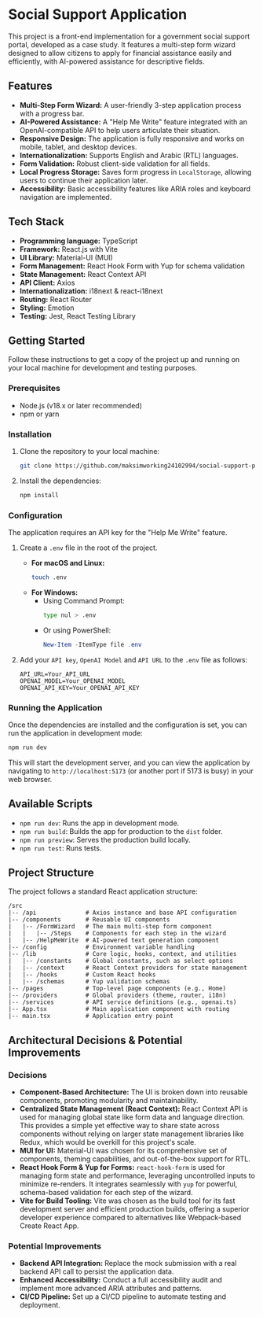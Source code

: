 # Social Support Application

This project is a front-end implementation for a government social support portal, developed as a case study. It features a multi-step form wizard designed to allow citizens to apply for financial assistance easily and efficiently, with AI-powered assistance for descriptive fields.

## Features

- **Multi-Step Form Wizard:** A user-friendly 3-step application process with a progress bar.
- **AI-Powered Assistance:** A "Help Me Write" feature integrated with an OpenAI-compatible API to help users articulate their situation.
- **Responsive Design:** The application is fully responsive and works on mobile, tablet, and desktop devices.
- **Internationalization:** Supports English and Arabic (RTL) languages.
- **Form Validation:** Robust client-side validation for all fields.
- **Local Progress Storage:** Saves form progress in `LocalStorage`, allowing users to continue their application later.
- **Accessibility:** Basic accessibility features like ARIA roles and keyboard navigation are implemented.

## Tech Stack

- **Programming language:** TypeScript
- **Framework:** React.js with Vite
- **UI Library:** Material-UI (MUI)
- **Form Management:** React Hook Form with Yup for schema validation
- **State Management:** React Context API
- **API Client:** Axios
- **Internationalization:** i18next & react-i18next
- **Routing:** React Router
- **Styling:** Emotion
- **Testing:** Jest, React Testing Library

## Getting Started

Follow these instructions to get a copy of the project up and running on your local machine for development and testing purposes.

### Prerequisites

- Node.js (v18.x or later recommended)
- npm or yarn

### Installation

1.  Clone the repository to your local machine:
    ```bash
    git clone https://github.com/maksimworking24102994/social-support-portal
    ```
2.  Install the dependencies:
    ```bash
    npm install
    ```

### Configuration

The application requires an API key for the "Help Me Write" feature.

1.  Create a `.env` file in the root of the project.

    - **For macOS and Linux:**
      ```bash
      touch .env
      ```
    - **For Windows:**
      - Using Command Prompt:
        ```bash
        type nul > .env
        ```
      - Or using PowerShell:
        ```powershell
        New-Item -ItemType file .env
        ```

2.  Add your `API key`, `OpenAI Model` and `API URL` to the `.env` file as follows:
    ```
    API_URL=Your_API_URL
    OPENAI_MODEL=Your_OPENAI_MODEL
    OPENAI_API_KEY=Your_OPENAI_API_KEY
    ```

### Running the Application

Once the dependencies are installed and the configuration is set, you can run the application in development mode:

```bash
npm run dev
```

This will start the development server, and you can view the application by navigating to `http://localhost:5173` (or another port if 5173 is busy) in your web browser.

## Available Scripts

- `npm run dev`: Runs the app in development mode.
- `npm run build`: Builds the app for production to the `dist` folder.
- `npm run preview`: Serves the production build locally.
- `npm run test`: Runs tests.

## Project Structure

The project follows a standard React application structure:

```
/src
|-- /api              # Axios instance and base API configuration
|-- /components       # Reusable UI components
|   |-- /FormWizard   # The main multi-step form component
|   |   |-- /Steps    # Components for each step in the wizard
|   |-- /HelpMeWrite  # AI-powered text generation component
|-- /config           # Environment variable handling
|-- /lib              # Core logic, hooks, context, and utilities
|   |-- /constants    # Global constants, such as select options
|   |-- /context      # React Context providers for state management
|   |-- /hooks        # Custom React hooks
|   |-- /schemas      # Yup validation schemas
|-- /pages            # Top-level page components (e.g., Home)
|-- /providers        # Global providers (theme, router, i18n)
|-- /services         # API service definitions (e.g., openai.ts)
|-- App.tsx           # Main application component with routing
|-- main.tsx          # Application entry point
```

## Architectural Decisions & Potential Improvements

### Decisions

- **Component-Based Architecture:** The UI is broken down into reusable components, promoting modularity and maintainability.
- **Centralized State Management (React Context):** React Context API is used for managing global state like form data and language direction. This provides a simple yet effective way to share state across components without relying on larger state management libraries like Redux, which would be overkill for this project's scale.
- **MUI for UI:** Material-UI was chosen for its comprehensive set of components, theming capabilities, and out-of-the-box support for RTL.
- **React Hook Form & Yup for Forms:** `react-hook-form` is used for managing form state and performance, leveraging uncontrolled inputs to minimize re-renders. It integrates seamlessly with `yup` for powerful, schema-based validation for each step of the wizard.
- **Vite for Build Tooling:** Vite was chosen as the build tool for its fast development server and efficient production builds, offering a superior developer experience compared to alternatives like Webpack-based Create React App.

### Potential Improvements

- **Backend API Integration:** Replace the mock submission with a real backend API call to persist the application data.
- **Enhanced Accessibility:** Conduct a full accessibility audit and implement more advanced ARIA attributes and patterns.
- **CI/CD Pipeline:** Set up a CI/CD pipeline to automate testing and deployment.
